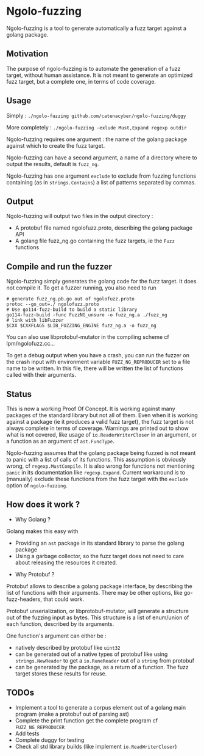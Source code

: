 Ngolo-fuzzing
======

Ngolo-fuzzing is a tool to generate automatically a fuzz target against a golang package.

Motivation
------

The purpose of ngolo-fuzzing is to automate the generation of a fuzz target, without human assistance.
It is not meant to generate an optimized fuzz target, but a complete one, in terms of code coverage.

Usage
------

Simply :
`./ngolo-fuzzing github.com/catenacyber/ngolo-fuzzing/duggy`

More completely :
`./ngolo-fuzzing -exlude Must,Expand regexp outdir`

Ngolo-fuzzing requires one argument : the name of the golang package against which to create the fuzz target.

Ngolo-fuzzing can have a second argument, a name of a directory where to output the results, default is `fuzz_ng`.

Ngolo-fuzzing has one argument `exclude` to exclude from fuzzing functions containing (as in `strings.Contains`) a list of patterns separated by commas.

Output
------

Ngolo-fuzzing will output two files in the output directory :
- A protobuf file named ngolofuzz.proto, describing the golang package API
- A golang file fuzz_ng.go containing the fuzz targets, ie the `Fuzz` functions

Compile and run the fuzzer
------

Ngolo-fuzzing simply generates the golang code for the fuzz target. It does not compile it.
To get a fuzzer running, you also need to run
```
# generate fuzz_ng.pb.go out of ngolofuzz.proto
protoc --go_out=./ ngolofuzz.proto
# Use go114-fuzz-build to build a static library
go114-fuzz-build -func FuzzNG_unsure -o fuzz_ng.a ./fuzz_ng
# link with libFuzzer
$CXX $CXXFLAGS $LIB_FUZZING_ENGINE fuzz_ng.a -o fuzz_ng
```

You can also use libprotobuf-mutator in the compiling scheme cf lpm/ngolofuzz.cc...

To get a debug output when you have a crash, you can run the fuzzer on the crash input with environment variable `FUZZ_NG_REPRODUCER` set to a file name to be written.
In this file, there will be written the list of functions called with their arguments.

Status
------

This is now a working Proof Of Concept.
It is working against many packages of the standard library but not all of them.
Even when it is working against a package (ie it produces a valid fuzz target), the fuzz target is not always complete in terms of coverage.
Warnings are printed out to show what is not covered, like usage of `io.ReaderWriterCloser` in an argument, or a function as an argument cf `ast.FuncType`.

Ngolo-fuzzing assumes that the golang package being fuzzed is not meant to panic with a list of calls of its functions.
This assumption is obviously wrong, cf `regexp.MustCompile`.
It is also wrong for functions not mentioning `panic` in its documentation like `regexp.Expand`.
Current workaround is to (manually) exclude these functions from the fuzz target with the `exclude` option of `ngolo-fuzzing`.

How does it work ?
------

* Why Golang ?

Golang makes this easy with
- Providing an `ast` package in its standard library to parse the golang package
- Using a garbage collector, so the fuzz target does not need to care about releasing the resources it created.

* Why Protobuf ?

Protobuf allows to describe a golang package interface, by describing the list of functions with their arguments.
There may be other options, like go-fuzz-headers, that could work.

Protobuf unserialization, or libprotobuf-mutator, will generate a structure out of the fuzzing input as bytes.
This structure is a list of enum/union of each function, described by its arguments.

One function's argument can either be :
- natively described by protobuf like `uint32`
- can be generated out of a native types of protobuf like using `strings.NewReader` to get a `io.RuneReader` out of a `string` from protobuf
- can be generated by the package, as a return of a function. The fuzz target stores these results for reuse.

TODOs
------

* Implement a tool to generate a corpus element out of a golang main program (make a protobuf out of parsing ast)
* Complete the print function get the complete program cf `FUZZ_NG_REPRODUCER`
* Add tests
* Complete duggy for testing
* Check all std library builds (like implement `io.ReadWriterCloser`)
